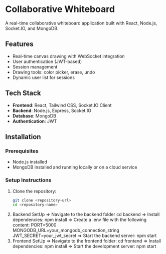 # Collaborative Whiteboard

A real-time collaborative whiteboard application built with React, Node.js, Socket.IO, and MongoDB.

## Features
- Real-time canvas drawing with WebSocket integration
- User authentication (JWT-based)
- Session management
- Drawing tools: color picker, erase, undo
- Dynamic user list for sessions

## Tech Stack
- **Frontend**: React, Tailwind CSS, Socket.IO Client
- **Backend**: Node.js, Express, Socket.IO
- **Database**: MongoDB
- **Authentication**: JWT

## Installation

### Prerequisites
- Node.js installed
- MongoDB installed and running locally or on a cloud service

### Setup Instructions

1. Clone the repository:
   ```bash
   git clone <repository-url>
   cd <repository-name>
2. Backend SetUp
   => Navigate to the backend folder
        cd backend
   => Install dependencies:
        npm install
   => Create a .env file with the following content:
        PORT=5000
        MONGODB_URL=your_mongodb_connection_string
        JWT_SECRET=your_jwt_secret
   => Start the backend server:
        npm start
3. Frontend SetUp
   => Navigate to the frontend folder:
        cd frontend
   => Install dependencies:
        npm install
   => Start the development server:
        npm start 


